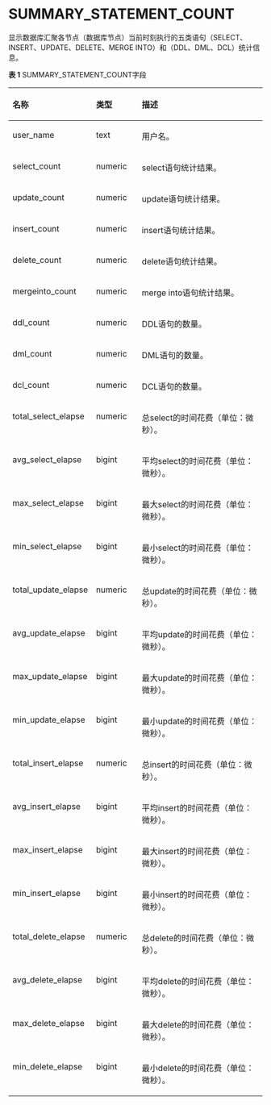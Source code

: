 # SUMMARY\_STATEMENT\_COUNT

显示数据库汇聚各节点（数据库节点）当前时刻执行的五类语句（SELECT、INSERT、UPDATE、DELETE、MERGE INTO）和（DDL、DML、DCL）统计信息。

**表 1**  SUMMARY\_STATEMENT\_COUNT字段

<a name="zh-cn_topic_0237122658_table1574472419574"></a>
<table><thead align="left"><tr id="zh-cn_topic_0237122658_row1285442410577"><th class="cellrowborder" valign="top" width="28.57%" id="mcps1.2.4.1.1"><p id="zh-cn_topic_0237122658_p1285442435717"><a name="zh-cn_topic_0237122658_p1285442435717"></a><a name="zh-cn_topic_0237122658_p1285442435717"></a><strong id="zh-cn_topic_0237122658_b1585422405711"><a name="zh-cn_topic_0237122658_b1585422405711"></a><a name="zh-cn_topic_0237122658_b1585422405711"></a>名称</strong></p>
</th>
<th class="cellrowborder" valign="top" width="18.35%" id="mcps1.2.4.1.2"><p id="zh-cn_topic_0237122658_p4854132445718"><a name="zh-cn_topic_0237122658_p4854132445718"></a><a name="zh-cn_topic_0237122658_p4854132445718"></a><strong id="zh-cn_topic_0237122658_b12854924205716"><a name="zh-cn_topic_0237122658_b12854924205716"></a><a name="zh-cn_topic_0237122658_b12854924205716"></a>类型</strong></p>
</th>
<th class="cellrowborder" valign="top" width="53.080000000000005%" id="mcps1.2.4.1.3"><p id="zh-cn_topic_0237122658_p1085582415579"><a name="zh-cn_topic_0237122658_p1085582415579"></a><a name="zh-cn_topic_0237122658_p1085582415579"></a><strong id="zh-cn_topic_0237122658_b11855202413573"><a name="zh-cn_topic_0237122658_b11855202413573"></a><a name="zh-cn_topic_0237122658_b11855202413573"></a>描述</strong></p>
</th>
</tr>
</thead>
<tbody><tr id="zh-cn_topic_0237122658_row385592455710"><td class="cellrowborder" valign="top" width="28.57%" headers="mcps1.2.4.1.1 "><p id="zh-cn_topic_0237122658_p1485532412576"><a name="zh-cn_topic_0237122658_p1485532412576"></a><a name="zh-cn_topic_0237122658_p1485532412576"></a>user_name</p>
</td>
<td class="cellrowborder" valign="top" width="18.35%" headers="mcps1.2.4.1.2 "><p id="zh-cn_topic_0237122658_p188561245575"><a name="zh-cn_topic_0237122658_p188561245575"></a><a name="zh-cn_topic_0237122658_p188561245575"></a>text</p>
</td>
<td class="cellrowborder" valign="top" width="53.080000000000005%" headers="mcps1.2.4.1.3 "><p id="zh-cn_topic_0237122658_p885620241573"><a name="zh-cn_topic_0237122658_p885620241573"></a><a name="zh-cn_topic_0237122658_p885620241573"></a>用户名。</p>
</td>
</tr>
<tr id="zh-cn_topic_0237122658_row285614248577"><td class="cellrowborder" valign="top" width="28.57%" headers="mcps1.2.4.1.1 "><p id="zh-cn_topic_0237122658_p2085622455716"><a name="zh-cn_topic_0237122658_p2085622455716"></a><a name="zh-cn_topic_0237122658_p2085622455716"></a>select_count</p>
</td>
<td class="cellrowborder" valign="top" width="18.35%" headers="mcps1.2.4.1.2 "><p id="zh-cn_topic_0237122658_p985692465712"><a name="zh-cn_topic_0237122658_p985692465712"></a><a name="zh-cn_topic_0237122658_p985692465712"></a>numeric</p>
</td>
<td class="cellrowborder" valign="top" width="53.080000000000005%" headers="mcps1.2.4.1.3 "><p id="zh-cn_topic_0237122658_p18856124105710"><a name="zh-cn_topic_0237122658_p18856124105710"></a><a name="zh-cn_topic_0237122658_p18856124105710"></a>select语句统计结果。</p>
</td>
</tr>
<tr id="zh-cn_topic_0237122658_row198561524155717"><td class="cellrowborder" valign="top" width="28.57%" headers="mcps1.2.4.1.1 "><p id="zh-cn_topic_0237122658_p1485612420573"><a name="zh-cn_topic_0237122658_p1485612420573"></a><a name="zh-cn_topic_0237122658_p1485612420573"></a>update_count</p>
</td>
<td class="cellrowborder" valign="top" width="18.35%" headers="mcps1.2.4.1.2 "><p id="zh-cn_topic_0237122658_p1385622420570"><a name="zh-cn_topic_0237122658_p1385622420570"></a><a name="zh-cn_topic_0237122658_p1385622420570"></a>numeric</p>
</td>
<td class="cellrowborder" valign="top" width="53.080000000000005%" headers="mcps1.2.4.1.3 "><p id="zh-cn_topic_0237122658_p118561524155712"><a name="zh-cn_topic_0237122658_p118561524155712"></a><a name="zh-cn_topic_0237122658_p118561524155712"></a>update语句统计结果。</p>
</td>
</tr>
<tr id="zh-cn_topic_0237122658_row198561424125716"><td class="cellrowborder" valign="top" width="28.57%" headers="mcps1.2.4.1.1 "><p id="zh-cn_topic_0237122658_p19856112485713"><a name="zh-cn_topic_0237122658_p19856112485713"></a><a name="zh-cn_topic_0237122658_p19856112485713"></a>insert_count</p>
</td>
<td class="cellrowborder" valign="top" width="18.35%" headers="mcps1.2.4.1.2 "><p id="zh-cn_topic_0237122658_p178561524105720"><a name="zh-cn_topic_0237122658_p178561524105720"></a><a name="zh-cn_topic_0237122658_p178561524105720"></a>numeric</p>
</td>
<td class="cellrowborder" valign="top" width="53.080000000000005%" headers="mcps1.2.4.1.3 "><p id="zh-cn_topic_0237122658_p1285662465715"><a name="zh-cn_topic_0237122658_p1285662465715"></a><a name="zh-cn_topic_0237122658_p1285662465715"></a>insert语句统计结果。</p>
</td>
</tr>
<tr id="zh-cn_topic_0237122658_row19856122495718"><td class="cellrowborder" valign="top" width="28.57%" headers="mcps1.2.4.1.1 "><p id="zh-cn_topic_0237122658_p1085618247571"><a name="zh-cn_topic_0237122658_p1085618247571"></a><a name="zh-cn_topic_0237122658_p1085618247571"></a>delete_count</p>
</td>
<td class="cellrowborder" valign="top" width="18.35%" headers="mcps1.2.4.1.2 "><p id="zh-cn_topic_0237122658_p3856424105711"><a name="zh-cn_topic_0237122658_p3856424105711"></a><a name="zh-cn_topic_0237122658_p3856424105711"></a>numeric</p>
</td>
<td class="cellrowborder" valign="top" width="53.080000000000005%" headers="mcps1.2.4.1.3 "><p id="zh-cn_topic_0237122658_p0856624165718"><a name="zh-cn_topic_0237122658_p0856624165718"></a><a name="zh-cn_topic_0237122658_p0856624165718"></a>delete语句统计结果。</p>
</td>
</tr>
<tr id="zh-cn_topic_0237122658_row8856172417573"><td class="cellrowborder" valign="top" width="28.57%" headers="mcps1.2.4.1.1 "><p id="zh-cn_topic_0237122658_p385662414578"><a name="zh-cn_topic_0237122658_p385662414578"></a><a name="zh-cn_topic_0237122658_p385662414578"></a>mergeinto_count</p>
</td>
<td class="cellrowborder" valign="top" width="18.35%" headers="mcps1.2.4.1.2 "><p id="zh-cn_topic_0237122658_p1285632425717"><a name="zh-cn_topic_0237122658_p1285632425717"></a><a name="zh-cn_topic_0237122658_p1285632425717"></a>numeric</p>
</td>
<td class="cellrowborder" valign="top" width="53.080000000000005%" headers="mcps1.2.4.1.3 "><p id="zh-cn_topic_0237122658_p2857142419572"><a name="zh-cn_topic_0237122658_p2857142419572"></a><a name="zh-cn_topic_0237122658_p2857142419572"></a>merge into语句统计结果。</p>
</td>
</tr>
<tr id="zh-cn_topic_0237122658_row17857172411578"><td class="cellrowborder" valign="top" width="28.57%" headers="mcps1.2.4.1.1 "><p id="zh-cn_topic_0237122658_p8857924195713"><a name="zh-cn_topic_0237122658_p8857924195713"></a><a name="zh-cn_topic_0237122658_p8857924195713"></a>ddl_count</p>
</td>
<td class="cellrowborder" valign="top" width="18.35%" headers="mcps1.2.4.1.2 "><p id="zh-cn_topic_0237122658_p0857202415713"><a name="zh-cn_topic_0237122658_p0857202415713"></a><a name="zh-cn_topic_0237122658_p0857202415713"></a>numeric</p>
</td>
<td class="cellrowborder" valign="top" width="53.080000000000005%" headers="mcps1.2.4.1.3 "><p id="zh-cn_topic_0237122658_p13857172485712"><a name="zh-cn_topic_0237122658_p13857172485712"></a><a name="zh-cn_topic_0237122658_p13857172485712"></a>DDL语句的数量。</p>
</td>
</tr>
<tr id="zh-cn_topic_0237122658_row1485752411577"><td class="cellrowborder" valign="top" width="28.57%" headers="mcps1.2.4.1.1 "><p id="zh-cn_topic_0237122658_p1285712445720"><a name="zh-cn_topic_0237122658_p1285712445720"></a><a name="zh-cn_topic_0237122658_p1285712445720"></a>dml_count</p>
</td>
<td class="cellrowborder" valign="top" width="18.35%" headers="mcps1.2.4.1.2 "><p id="zh-cn_topic_0237122658_p78571124145718"><a name="zh-cn_topic_0237122658_p78571124145718"></a><a name="zh-cn_topic_0237122658_p78571124145718"></a>numeric</p>
</td>
<td class="cellrowborder" valign="top" width="53.080000000000005%" headers="mcps1.2.4.1.3 "><p id="zh-cn_topic_0237122658_p168572024125720"><a name="zh-cn_topic_0237122658_p168572024125720"></a><a name="zh-cn_topic_0237122658_p168572024125720"></a>DML语句的数量。</p>
</td>
</tr>
<tr id="zh-cn_topic_0237122658_row16857224135711"><td class="cellrowborder" valign="top" width="28.57%" headers="mcps1.2.4.1.1 "><p id="zh-cn_topic_0237122658_p885714242577"><a name="zh-cn_topic_0237122658_p885714242577"></a><a name="zh-cn_topic_0237122658_p885714242577"></a>dcl_count</p>
</td>
<td class="cellrowborder" valign="top" width="18.35%" headers="mcps1.2.4.1.2 "><p id="zh-cn_topic_0237122658_p198574247570"><a name="zh-cn_topic_0237122658_p198574247570"></a><a name="zh-cn_topic_0237122658_p198574247570"></a>numeric</p>
</td>
<td class="cellrowborder" valign="top" width="53.080000000000005%" headers="mcps1.2.4.1.3 "><p id="zh-cn_topic_0237122658_p685772455713"><a name="zh-cn_topic_0237122658_p685772455713"></a><a name="zh-cn_topic_0237122658_p685772455713"></a>DCL语句的数量。</p>
</td>
</tr>
<tr id="zh-cn_topic_0237122658_row118571724115719"><td class="cellrowborder" valign="top" width="28.57%" headers="mcps1.2.4.1.1 "><p id="zh-cn_topic_0237122658_p13857124195711"><a name="zh-cn_topic_0237122658_p13857124195711"></a><a name="zh-cn_topic_0237122658_p13857124195711"></a>total_select_elapse</p>
</td>
<td class="cellrowborder" valign="top" width="18.35%" headers="mcps1.2.4.1.2 "><p id="zh-cn_topic_0237122658_p28571524165712"><a name="zh-cn_topic_0237122658_p28571524165712"></a><a name="zh-cn_topic_0237122658_p28571524165712"></a>numeric</p>
</td>
<td class="cellrowborder" valign="top" width="53.080000000000005%" headers="mcps1.2.4.1.3 "><p id="zh-cn_topic_0237122658_p885713245576"><a name="zh-cn_topic_0237122658_p885713245576"></a><a name="zh-cn_topic_0237122658_p885713245576"></a>总select的时间花费（单位：微秒）。</p>
</td>
</tr>
<tr id="zh-cn_topic_0237122658_row985712245573"><td class="cellrowborder" valign="top" width="28.57%" headers="mcps1.2.4.1.1 "><p id="zh-cn_topic_0237122658_p985742418575"><a name="zh-cn_topic_0237122658_p985742418575"></a><a name="zh-cn_topic_0237122658_p985742418575"></a>avg_select_elapse</p>
</td>
<td class="cellrowborder" valign="top" width="18.35%" headers="mcps1.2.4.1.2 "><p id="zh-cn_topic_0237122658_p085762416578"><a name="zh-cn_topic_0237122658_p085762416578"></a><a name="zh-cn_topic_0237122658_p085762416578"></a>bigint</p>
</td>
<td class="cellrowborder" valign="top" width="53.080000000000005%" headers="mcps1.2.4.1.3 "><p id="zh-cn_topic_0237122658_p14857324195713"><a name="zh-cn_topic_0237122658_p14857324195713"></a><a name="zh-cn_topic_0237122658_p14857324195713"></a>平均select的时间花费（单位：微秒）。</p>
</td>
</tr>
<tr id="zh-cn_topic_0237122658_row585742415576"><td class="cellrowborder" valign="top" width="28.57%" headers="mcps1.2.4.1.1 "><p id="zh-cn_topic_0237122658_p13857142485711"><a name="zh-cn_topic_0237122658_p13857142485711"></a><a name="zh-cn_topic_0237122658_p13857142485711"></a>max_select_elapse</p>
</td>
<td class="cellrowborder" valign="top" width="18.35%" headers="mcps1.2.4.1.2 "><p id="zh-cn_topic_0237122658_p08571424105712"><a name="zh-cn_topic_0237122658_p08571424105712"></a><a name="zh-cn_topic_0237122658_p08571424105712"></a>bigint</p>
</td>
<td class="cellrowborder" valign="top" width="53.080000000000005%" headers="mcps1.2.4.1.3 "><p id="zh-cn_topic_0237122658_p98573240570"><a name="zh-cn_topic_0237122658_p98573240570"></a><a name="zh-cn_topic_0237122658_p98573240570"></a>最大select的时间花费（单位：微秒）。</p>
</td>
</tr>
<tr id="zh-cn_topic_0237122658_row14857724205719"><td class="cellrowborder" valign="top" width="28.57%" headers="mcps1.2.4.1.1 "><p id="zh-cn_topic_0237122658_p385762455712"><a name="zh-cn_topic_0237122658_p385762455712"></a><a name="zh-cn_topic_0237122658_p385762455712"></a>min_select_elapse</p>
</td>
<td class="cellrowborder" valign="top" width="18.35%" headers="mcps1.2.4.1.2 "><p id="zh-cn_topic_0237122658_p11858824155718"><a name="zh-cn_topic_0237122658_p11858824155718"></a><a name="zh-cn_topic_0237122658_p11858824155718"></a>bigint</p>
</td>
<td class="cellrowborder" valign="top" width="53.080000000000005%" headers="mcps1.2.4.1.3 "><p id="zh-cn_topic_0237122658_p1085872418574"><a name="zh-cn_topic_0237122658_p1085872418574"></a><a name="zh-cn_topic_0237122658_p1085872418574"></a>最小select的时间花费（单位：微秒）。</p>
</td>
</tr>
<tr id="zh-cn_topic_0237122658_row2085862415571"><td class="cellrowborder" valign="top" width="28.57%" headers="mcps1.2.4.1.1 "><p id="zh-cn_topic_0237122658_p285882485713"><a name="zh-cn_topic_0237122658_p285882485713"></a><a name="zh-cn_topic_0237122658_p285882485713"></a>total_update_elapse</p>
</td>
<td class="cellrowborder" valign="top" width="18.35%" headers="mcps1.2.4.1.2 "><p id="zh-cn_topic_0237122658_p3858112415712"><a name="zh-cn_topic_0237122658_p3858112415712"></a><a name="zh-cn_topic_0237122658_p3858112415712"></a>numeric</p>
</td>
<td class="cellrowborder" valign="top" width="53.080000000000005%" headers="mcps1.2.4.1.3 "><p id="zh-cn_topic_0237122658_p585842455712"><a name="zh-cn_topic_0237122658_p585842455712"></a><a name="zh-cn_topic_0237122658_p585842455712"></a>总update的时间花费（单位：微秒）。</p>
</td>
</tr>
<tr id="zh-cn_topic_0237122658_row385810243572"><td class="cellrowborder" valign="top" width="28.57%" headers="mcps1.2.4.1.1 "><p id="zh-cn_topic_0237122658_p158581024185711"><a name="zh-cn_topic_0237122658_p158581024185711"></a><a name="zh-cn_topic_0237122658_p158581024185711"></a>avg_update_elapse</p>
</td>
<td class="cellrowborder" valign="top" width="18.35%" headers="mcps1.2.4.1.2 "><p id="zh-cn_topic_0237122658_p185815248572"><a name="zh-cn_topic_0237122658_p185815248572"></a><a name="zh-cn_topic_0237122658_p185815248572"></a>bigint</p>
</td>
<td class="cellrowborder" valign="top" width="53.080000000000005%" headers="mcps1.2.4.1.3 "><p id="zh-cn_topic_0237122658_p15858424185710"><a name="zh-cn_topic_0237122658_p15858424185710"></a><a name="zh-cn_topic_0237122658_p15858424185710"></a>平均update的时间花费（单位：微秒）。</p>
</td>
</tr>
<tr id="zh-cn_topic_0237122658_row0858102410575"><td class="cellrowborder" valign="top" width="28.57%" headers="mcps1.2.4.1.1 "><p id="zh-cn_topic_0237122658_p16858824145719"><a name="zh-cn_topic_0237122658_p16858824145719"></a><a name="zh-cn_topic_0237122658_p16858824145719"></a>max_update_elapse</p>
</td>
<td class="cellrowborder" valign="top" width="18.35%" headers="mcps1.2.4.1.2 "><p id="zh-cn_topic_0237122658_p98582024105716"><a name="zh-cn_topic_0237122658_p98582024105716"></a><a name="zh-cn_topic_0237122658_p98582024105716"></a>bigint</p>
</td>
<td class="cellrowborder" valign="top" width="53.080000000000005%" headers="mcps1.2.4.1.3 "><p id="zh-cn_topic_0237122658_p68587240579"><a name="zh-cn_topic_0237122658_p68587240579"></a><a name="zh-cn_topic_0237122658_p68587240579"></a>最大update的时间花费（单位：微秒）。</p>
</td>
</tr>
<tr id="zh-cn_topic_0237122658_row98581124185714"><td class="cellrowborder" valign="top" width="28.57%" headers="mcps1.2.4.1.1 "><p id="zh-cn_topic_0237122658_p12858112465715"><a name="zh-cn_topic_0237122658_p12858112465715"></a><a name="zh-cn_topic_0237122658_p12858112465715"></a>min_update_elapse</p>
</td>
<td class="cellrowborder" valign="top" width="18.35%" headers="mcps1.2.4.1.2 "><p id="zh-cn_topic_0237122658_p14858152465715"><a name="zh-cn_topic_0237122658_p14858152465715"></a><a name="zh-cn_topic_0237122658_p14858152465715"></a>bigint</p>
</td>
<td class="cellrowborder" valign="top" width="53.080000000000005%" headers="mcps1.2.4.1.3 "><p id="zh-cn_topic_0237122658_p585882435712"><a name="zh-cn_topic_0237122658_p585882435712"></a><a name="zh-cn_topic_0237122658_p585882435712"></a>最小update的时间花费（单位：微秒）。</p>
</td>
</tr>
<tr id="zh-cn_topic_0237122658_row0858112405715"><td class="cellrowborder" valign="top" width="28.57%" headers="mcps1.2.4.1.1 "><p id="zh-cn_topic_0237122658_p14858152485719"><a name="zh-cn_topic_0237122658_p14858152485719"></a><a name="zh-cn_topic_0237122658_p14858152485719"></a>total_insert_elapse</p>
</td>
<td class="cellrowborder" valign="top" width="18.35%" headers="mcps1.2.4.1.2 "><p id="zh-cn_topic_0237122658_p9858102465713"><a name="zh-cn_topic_0237122658_p9858102465713"></a><a name="zh-cn_topic_0237122658_p9858102465713"></a>numeric</p>
</td>
<td class="cellrowborder" valign="top" width="53.080000000000005%" headers="mcps1.2.4.1.3 "><p id="zh-cn_topic_0237122658_p285862475711"><a name="zh-cn_topic_0237122658_p285862475711"></a><a name="zh-cn_topic_0237122658_p285862475711"></a>总insert的时间花费（单位：微秒）。</p>
</td>
</tr>
<tr id="zh-cn_topic_0237122658_row885818240578"><td class="cellrowborder" valign="top" width="28.57%" headers="mcps1.2.4.1.1 "><p id="zh-cn_topic_0237122658_p1285802445717"><a name="zh-cn_topic_0237122658_p1285802445717"></a><a name="zh-cn_topic_0237122658_p1285802445717"></a>avg_insert_elapse</p>
</td>
<td class="cellrowborder" valign="top" width="18.35%" headers="mcps1.2.4.1.2 "><p id="zh-cn_topic_0237122658_p18591624145719"><a name="zh-cn_topic_0237122658_p18591624145719"></a><a name="zh-cn_topic_0237122658_p18591624145719"></a>bigint</p>
</td>
<td class="cellrowborder" valign="top" width="53.080000000000005%" headers="mcps1.2.4.1.3 "><p id="zh-cn_topic_0237122658_p1285962417571"><a name="zh-cn_topic_0237122658_p1285962417571"></a><a name="zh-cn_topic_0237122658_p1285962417571"></a>平均insert的时间花费（单位：微秒）。</p>
</td>
</tr>
<tr id="zh-cn_topic_0237122658_row16859124135715"><td class="cellrowborder" valign="top" width="28.57%" headers="mcps1.2.4.1.1 "><p id="zh-cn_topic_0237122658_p17859142415717"><a name="zh-cn_topic_0237122658_p17859142415717"></a><a name="zh-cn_topic_0237122658_p17859142415717"></a>max_insert_elapse</p>
</td>
<td class="cellrowborder" valign="top" width="18.35%" headers="mcps1.2.4.1.2 "><p id="zh-cn_topic_0237122658_p1485912445710"><a name="zh-cn_topic_0237122658_p1485912445710"></a><a name="zh-cn_topic_0237122658_p1485912445710"></a>bigint</p>
</td>
<td class="cellrowborder" valign="top" width="53.080000000000005%" headers="mcps1.2.4.1.3 "><p id="zh-cn_topic_0237122658_p138591824205711"><a name="zh-cn_topic_0237122658_p138591824205711"></a><a name="zh-cn_topic_0237122658_p138591824205711"></a>最大insert的时间花费（单位：微秒）。</p>
</td>
</tr>
<tr id="zh-cn_topic_0237122658_row78591824185715"><td class="cellrowborder" valign="top" width="28.57%" headers="mcps1.2.4.1.1 "><p id="zh-cn_topic_0237122658_p18592024135716"><a name="zh-cn_topic_0237122658_p18592024135716"></a><a name="zh-cn_topic_0237122658_p18592024135716"></a>min_insert_elapse</p>
</td>
<td class="cellrowborder" valign="top" width="18.35%" headers="mcps1.2.4.1.2 "><p id="zh-cn_topic_0237122658_p138591424175719"><a name="zh-cn_topic_0237122658_p138591424175719"></a><a name="zh-cn_topic_0237122658_p138591424175719"></a>bigint</p>
</td>
<td class="cellrowborder" valign="top" width="53.080000000000005%" headers="mcps1.2.4.1.3 "><p id="zh-cn_topic_0237122658_p13859624165717"><a name="zh-cn_topic_0237122658_p13859624165717"></a><a name="zh-cn_topic_0237122658_p13859624165717"></a>最小insert的时间花费（单位：微秒）。</p>
</td>
</tr>
<tr id="zh-cn_topic_0237122658_row10859824145717"><td class="cellrowborder" valign="top" width="28.57%" headers="mcps1.2.4.1.1 "><p id="zh-cn_topic_0237122658_p1185912246576"><a name="zh-cn_topic_0237122658_p1185912246576"></a><a name="zh-cn_topic_0237122658_p1185912246576"></a>total_delete_elapse</p>
</td>
<td class="cellrowborder" valign="top" width="18.35%" headers="mcps1.2.4.1.2 "><p id="zh-cn_topic_0237122658_p5859152495714"><a name="zh-cn_topic_0237122658_p5859152495714"></a><a name="zh-cn_topic_0237122658_p5859152495714"></a>numeric</p>
</td>
<td class="cellrowborder" valign="top" width="53.080000000000005%" headers="mcps1.2.4.1.3 "><p id="zh-cn_topic_0237122658_p17859324185716"><a name="zh-cn_topic_0237122658_p17859324185716"></a><a name="zh-cn_topic_0237122658_p17859324185716"></a>总delete的时间花费（单位：微秒）。</p>
</td>
</tr>
<tr id="zh-cn_topic_0237122658_row1685942419571"><td class="cellrowborder" valign="top" width="28.57%" headers="mcps1.2.4.1.1 "><p id="zh-cn_topic_0237122658_p13859122417574"><a name="zh-cn_topic_0237122658_p13859122417574"></a><a name="zh-cn_topic_0237122658_p13859122417574"></a>avg_delete_elapse</p>
</td>
<td class="cellrowborder" valign="top" width="18.35%" headers="mcps1.2.4.1.2 "><p id="zh-cn_topic_0237122658_p128597249575"><a name="zh-cn_topic_0237122658_p128597249575"></a><a name="zh-cn_topic_0237122658_p128597249575"></a>bigint</p>
</td>
<td class="cellrowborder" valign="top" width="53.080000000000005%" headers="mcps1.2.4.1.3 "><p id="zh-cn_topic_0237122658_p085942411577"><a name="zh-cn_topic_0237122658_p085942411577"></a><a name="zh-cn_topic_0237122658_p085942411577"></a>平均delete的时间花费（单位：微秒）。</p>
</td>
</tr>
<tr id="zh-cn_topic_0237122658_row208591224125718"><td class="cellrowborder" valign="top" width="28.57%" headers="mcps1.2.4.1.1 "><p id="zh-cn_topic_0237122658_p188592024205715"><a name="zh-cn_topic_0237122658_p188592024205715"></a><a name="zh-cn_topic_0237122658_p188592024205715"></a>max_delete_elapse</p>
</td>
<td class="cellrowborder" valign="top" width="18.35%" headers="mcps1.2.4.1.2 "><p id="zh-cn_topic_0237122658_p7859424145717"><a name="zh-cn_topic_0237122658_p7859424145717"></a><a name="zh-cn_topic_0237122658_p7859424145717"></a>bigint</p>
</td>
<td class="cellrowborder" valign="top" width="53.080000000000005%" headers="mcps1.2.4.1.3 "><p id="zh-cn_topic_0237122658_p7859192417574"><a name="zh-cn_topic_0237122658_p7859192417574"></a><a name="zh-cn_topic_0237122658_p7859192417574"></a>最大delete的时间花费（单位：微秒）。</p>
</td>
</tr>
<tr id="zh-cn_topic_0237122658_row12859142411573"><td class="cellrowborder" valign="top" width="28.57%" headers="mcps1.2.4.1.1 "><p id="zh-cn_topic_0237122658_p14859524115711"><a name="zh-cn_topic_0237122658_p14859524115711"></a><a name="zh-cn_topic_0237122658_p14859524115711"></a>min_delete_elapse</p>
</td>
<td class="cellrowborder" valign="top" width="18.35%" headers="mcps1.2.4.1.2 "><p id="zh-cn_topic_0237122658_p178596241577"><a name="zh-cn_topic_0237122658_p178596241577"></a><a name="zh-cn_topic_0237122658_p178596241577"></a>bigint</p>
</td>
<td class="cellrowborder" valign="top" width="53.080000000000005%" headers="mcps1.2.4.1.3 "><p id="zh-cn_topic_0237122658_p10859624145716"><a name="zh-cn_topic_0237122658_p10859624145716"></a><a name="zh-cn_topic_0237122658_p10859624145716"></a>最小delete的时间花费（单位：微秒）。</p>
</td>
</tr>
</tbody>
</table>
